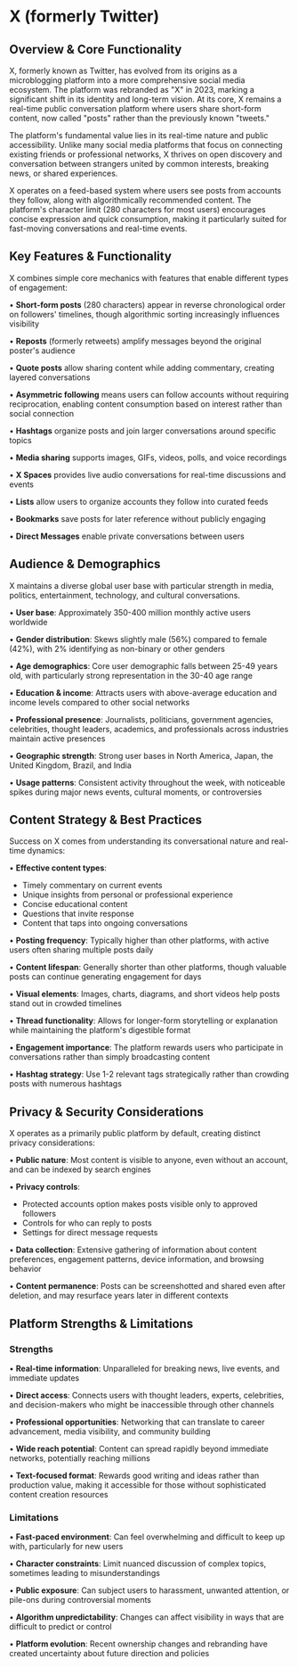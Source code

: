 # X (formerly Twitter)

## Overview & Core Functionality

X, formerly known as Twitter, has evolved from its origins as a microblogging platform into a more comprehensive social media ecosystem. The platform was rebranded as "X" in 2023, marking a significant shift in its identity and long-term vision. At its core, X remains a real-time public conversation platform where users share short-form content, now called "posts" rather than the previously known "tweets."

The platform's fundamental value lies in its real-time nature and public accessibility. Unlike many social media platforms that focus on connecting existing friends or professional networks, X thrives on open discovery and conversation between strangers united by common interests, breaking news, or shared experiences.

X operates on a feed-based system where users see posts from accounts they follow, along with algorithmically recommended content. The platform's character limit (280 characters for most users) encourages concise expression and quick consumption, making it particularly suited for fast-moving conversations and real-time events.

## Key Features & Functionality

X combines simple core mechanics with features that enable different types of engagement:

• **Short-form posts** (280 characters) appear in reverse chronological order on followers' timelines, though algorithmic sorting increasingly influences visibility

• **Reposts** (formerly retweets) amplify messages beyond the original poster's audience

• **Quote posts** allow sharing content while adding commentary, creating layered conversations

• **Asymmetric following** means users can follow accounts without requiring reciprocation, enabling content consumption based on interest rather than social connection

• **Hashtags** organize posts and join larger conversations around specific topics

• **Media sharing** supports images, GIFs, videos, polls, and voice recordings

• **X Spaces** provides live audio conversations for real-time discussions and events

• **Lists** allow users to organize accounts they follow into curated feeds

• **Bookmarks** save posts for later reference without publicly engaging

• **Direct Messages** enable private conversations between users

## Audience & Demographics

X maintains a diverse global user base with particular strength in media, politics, entertainment, technology, and cultural conversations.

• **User base**: Approximately 350-400 million monthly active users worldwide

• **Gender distribution**: Skews slightly male (56%) compared to female (42%), with 2% identifying as non-binary or other genders

• **Age demographics**: Core user demographic falls between 25-49 years old, with particularly strong representation in the 30-40 age range

• **Education & income**: Attracts users with above-average education and income levels compared to other social networks

• **Professional presence**: Journalists, politicians, government agencies, celebrities, thought leaders, academics, and professionals across industries maintain active presences

• **Geographic strength**: Strong user bases in North America, Japan, the United Kingdom, Brazil, and India

• **Usage patterns**: Consistent activity throughout the week, with noticeable spikes during major news events, cultural moments, or controversies

## Content Strategy & Best Practices

Success on X comes from understanding its conversational nature and real-time dynamics:

• **Effective content types**:
  - Timely commentary on current events
  - Unique insights from personal or professional experience
  - Concise educational content
  - Questions that invite response
  - Content that taps into ongoing conversations

• **Posting frequency**: Typically higher than other platforms, with active users often sharing multiple posts daily

• **Content lifespan**: Generally shorter than other platforms, though valuable posts can continue generating engagement for days

• **Visual elements**: Images, charts, diagrams, and short videos help posts stand out in crowded timelines

• **Thread functionality**: Allows for longer-form storytelling or explanation while maintaining the platform's digestible format

• **Engagement importance**: The platform rewards users who participate in conversations rather than simply broadcasting content

• **Hashtag strategy**: Use 1-2 relevant tags strategically rather than crowding posts with numerous hashtags

## Privacy & Security Considerations

X operates as a primarily public platform by default, creating distinct privacy considerations:

• **Public nature**: Most content is visible to anyone, even without an account, and can be indexed by search engines

• **Privacy controls**:
  - Protected accounts option makes posts visible only to approved followers
  - Controls for who can reply to posts
  - Settings for direct message requests

• **Data collection**: Extensive gathering of information about content preferences, engagement patterns, device information, and browsing behavior

• **Content permanence**: Posts can be screenshotted and shared even after deletion, and may resurface years later in different contexts

## Platform Strengths & Limitations

### Strengths

• **Real-time information**: Unparalleled for breaking news, live events, and immediate updates

• **Direct access**: Connects users with thought leaders, experts, celebrities, and decision-makers who might be inaccessible through other channels

• **Professional opportunities**: Networking that can translate to career advancement, media visibility, and community building

• **Wide reach potential**: Content can spread rapidly beyond immediate networks, potentially reaching millions

• **Text-focused format**: Rewards good writing and ideas rather than production value, making it accessible for those without sophisticated content creation resources

### Limitations

• **Fast-paced environment**: Can feel overwhelming and difficult to keep up with, particularly for new users

• **Character constraints**: Limit nuanced discussion of complex topics, sometimes leading to misunderstandings

• **Public exposure**: Can subject users to harassment, unwanted attention, or pile-ons during controversial moments

• **Algorithm unpredictability**: Changes can affect visibility in ways that are difficult to predict or control

• **Platform evolution**: Recent ownership changes and rebranding have created uncertainty about future direction and policies
